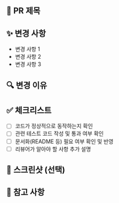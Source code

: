 ## 📌 PR 제목
<!-- 간결하고 명확한 PR 제목 작성 -->

## ✨ 변경 사항
<!-- 이번 PR에서 변경된 내용을 요약하여 설명 -->
- 변경 사항 1
- 변경 사항 2
- 변경 사항 3

## 🔍 변경 이유
<!-- 이번 PR이 필요한 이유 또는 해결하는 문제 -->

## ✅ 체크리스트
<!-- PR을 제출하기 전에 확인해야 할 사항 -->
- [ ] 코드가 정상적으로 동작하는지 확인
- [ ] 관련 테스트 코드 작성 및 통과 여부 확인
- [ ] 문서화(README 등) 필요 여부 확인 및 반영
- [ ] 리뷰어가 알아야 할 사항 추가 설명

## 📸 스크린샷 (선택)
<!-- UI 변경이 포함된 경우 관련 스크린샷 첨부 -->

## 📌 참고 사항
<!-- 기타 리뷰어가 참고해야 할 사항 -->
